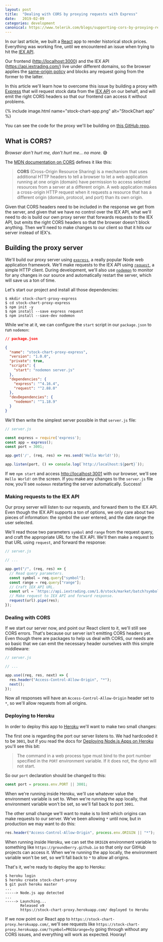 ```yaml
---
layout: post
title:  "Dealing with CORS by proxying requests with Express"
date:   2019-02-09
categories: development
canonical: https://www.telerik.com/blogs/supporting-cors-by-proxying-requests-with-express
---
```


In our last article, we built a [React](https://facebook.github.io/react/) app to render historical stock prices. Everything was working fine, until we encountered an issue when trying to hit the [IEX API](https://iextrading.com/developer/docs/).

Our frontend (<http://localhost:3000>) and the IEX API (<https://api.iextrading.com/>) live under different domains, so the browser applies the [same-origin policy](https://developer.mozilla.org/en-US/docs/Web/Security/Same-origin_policy) and blocks any request going from the former to the latter.

In this article we'll learn how to overcome this issue by building a proxy with [Express](https://expressjs.com/) that will request stock data from the [IEX API](https://iextrading.com/developer/docs/) on our behalf, and will emit the right CORS headers so that our frontend can access it without problems.

{% include image.html name="stock-chart-app.png" alt="StockChart app" %}

You can see the code for the proxy we'll be building on [this GitHub repo](https://github.com/groundberry/stock-chart-proxy-express).

## What is CORS?

*Browser don't hurt me, don't hurt me... no more.* 😅

The [MDN documentation on CORS](https://developer.mozilla.org/en-US/docs/Web/HTTP/CORS) defines it like this:

> **CORS** (Cross-Origin Resource Sharing) is a mechanism that uses additional HTTP headers to tell a browser to let a web application running at one origin (domain) have permission to access selected resources from a server at a different origin. A web application makes a cross-origin HTTP request when it requests a resource that has a different origin (domain, protocol, and port) than its own origin.

Given that CORS headers need to be included in the response we get from the server, and given that we have no control over the IEX API, what we'll need to do is build our own proxy server that forwards requests to the IEX API, but emits the right CORS headers so that the browser doesn't block anything. Then we'll need to make changes to our client so that it hits our server instead of IEX's.

## Building the proxy server

We'll build our proxy server using [`express`](https://expressjs.com/), a really popular Node web application framework. We'll make requests to the IEX API using [`request`](https://github.com/request/request), a simple HTTP client. During development, we'll also use [`nodemon`](https://nodemon.io/) to monitor for any changes in our source and automatically restart the server, which will save us a ton of time.

Let's start our project and install all those dependencies:

```
$ mkdir stock-chart-proxy-express
$ cd stock-chart-proxy-express
$ npm init -y
$ npm install --save express request
$ npm install --save-dev nodemon
```

While we're at it, we can configure the `start` script in our `package.json` to run `nodemon`:

```json
// package.json

{
  "name": "stock-chart-proxy-express",
  "version": "1.0.0",
  "private": true,
  "scripts": {
    "start": "nodemon server.js"
  },
  "dependencies": {
    "express": "^4.16.4",
    "request": "^2.88.0"
  },
  "devDependencies": {
    "nodemon": "^1.18.9"
  }
}
```

We'll then write the simplest server possible in that `server.js` file:

```js
// server.js 

const express = require('express');
const app = express();
const port = 3001;

app.get('/', (req, res) => res.send('Hello World!'));

app.listen(port, () => console.log(`http://localhost:${port}`));
```

If we `npm start` and access <http://localhost:3001> with our browser, we'll see `Hello World!` on the screen. If you make any changes to the `server.js` file now, you'll see `nodemon` restarting the server automatically. Success!

### Making requests to the IEX API

Our proxy server will listen to our requests, and forward them to the IEX API. Even though the IEX API supports a ton of options, we only care about two pieces of information: the symbol the user entered, and the date range the user selected.

We'll read those two parameters `symbol` and `range` from the request query, and craft the appropriate URL for the IEX API. We'll then make a request to that URL using `request`, and forward the response:

```js
// server.js

// ...

app.get("/", (req, res) => {
  // Read query parameters.
  const symbol = req.query["symbol"];
  const range = req.query["range"];
  // Craft IEX API URL.
  const url = `https://api.iextrading.com/1.0/stock/market/batch?symbols=${symbol}&types=quote,chart&range=${range}`;
  // Make request to IEX API and forward response.
  request(url).pipe(res);
});
```

### Dealing with CORS

If we start our server now, and point our React client to it, we'll still see CORS errors. That's because our server isn't emitting CORS headers yet. Even though there are packages to help us deal with CORS, our needs are so basic that we can emit the necessary header ourselves with this simple middleware:

```js
// server.js

// ...

app.use((req, res, next) => {
  res.header("Access-Control-Allow-Origin", "*");
  next();
});
```

Now all responses will have an `Access-Control-Allow-Origin` header set to `*`, so we'll allow requests from all origins.

### Deploying to Heroku

In order to deploy this app to [Heroku](https://www.heroku.com/) we'll want to make two small changes:

The first one is regarding the port our server listens to. We had hardcoded it to be `3001`, but if you read the docs for [Deploying Node.js Apps on Heroku](https://devcenter.heroku.com/articles/deploying-nodejs#specifying-a-start-script) you'll see this bit:

> The command in a web process type must bind to the port number specified in the `PORT` environment variable. If it does not, the dyno will not start.

So our `port` declaration should be changed to this:

```js
const port = process.env.PORT || 3001;
```

When we're running inside Heroku, we'll use whatever value the environment variable is set to. When we're running the app locally, that environment variable won't be set, so we'll fall back to port `3001`.

The other small change we'll want to make is to limit which origins can make requests to our server. We've been allowing `*` until now, but in production we may want to do this:

```js
res.header("Access-Control-Allow-Origin", process.env.ORIGIN || "*");
```

When running inside Heroku, we can set the `ORIGIN` environment variable to something like `https://groundberry.github.io` so that only our GitHub projects can access it. When we're running the app locally, the environment variable won't be set, so we'll fall back to `*` to allow all origins.

That's it, we're ready to deploy the app to Heroku:

```
$ heroku login
$ heroku create stock-chart-proxy
$ git push heroku master
...
-----> Node.js app detected
...
-----> Launching...
       Released v9 
       https://stock-chart-proxy.herokuapp.com/ deployed to Heroku
```

If we now point our React app to `https://stock-chart-proxy.herokuapp.com/`, we'll see requests like `https://stock-chart-proxy.herokuapp.com/?symbol=PRGS&range=5y` going through without any CORS issues, and everything will work as expected. Hooray!
